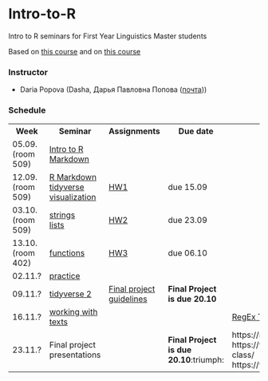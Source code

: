# Intro-to-R

Intro to R seminars for First Year Linguistics Master students

Based on [this course](https://pozdniakov.github.io/tidy_stats/index.html) and on [this course](https://agricolamz.github.io/DS_for_DH/)

### Instructor
* Daria Popova (Dasha, Дарья Павловна Попова ([почта](mailto:daschapopowa@gmail.com)))

### Schedule
<table>
  <tr>
    <th>Week</th>
    <th>Seminar</th>
    <th>Assignments</th>
    <th>Due date</th>
    <th>Reference</th>
  </tr>
   <tr>
    <td>05.09. (room 509)</td>
    <td><a href="https://github.com/dashapopova/Intro-to-R/blob/main/04.09/Intro%20to%20R.md">Intro to R</a><br>
    <a href="https://github.com/dashapopova/Intro-to-R/blob/main/04.09/Markdown.md">Markdown</a></td>
    <td></td>
    <td></td>
    <td>
    </td>
  </tr>
  <tr>
    <td>12.09. (room 509)</td>
    <td><a href="https://github.com/dashapopova/Intro-to-R/blob/main/11.09/exampleRmarkdown.pdf">R Markdown</a><br>
      <a href="https://github.com/dashapopova/Intro-to-R/blob/main/11.09/tidyverse.md">tidyverse</a><br>
      <a href="https://github.com/dashapopova/Intro-to-R/blob/main/11.09/visualization.md">visualization</a>
    </td>
    <td><a href="https://github.com/dashapopova/Intro-to-R/blob/main/HWs/HW1.md">HW1</a></td>
    <td>due 15.09</td>
    <td>
    </td>
  </tr>
    <td>03.10. (room 509)</td>
    <td><a href="https://github.com/dashapopova/Intro-to-R/blob/main/18.09/strings.Rmd">strings</a><br>
  <a href="https://github.com/dashapopova/Intro-to-R/blob/main/18.09/lists.Rmd">lists</a></td>
    <td><a href="https://github.com/dashapopova/Intro-to-R/blob/main/HWs/HW2/HW2.md">HW2</a></td>
    <td>due 23.09</td>
    <td></td>
   </tr>
    <tr>
    <td>13.10. (room 402)</td>
    <td><a href="https://github.com/dashapopova/Intro-to-R/tree/main/25.09">functions</a></td>
    <td><a href="https://github.com/dashapopova/Intro-to-R/blob/main/HWs/HW3/HW3.md">HW3</a></td>
    <td>due 06.10</td>
    <td>
  </td>
  </tr>
    <tr>
    <td>02.11.?</td>
    <td><a href="https://github.com/dashapopova/Intro-to-R/tree/main/30.09">practice</a>
  </td>
    <td></td>
    <td></td>
    <td></td>
  </tr>
    <tr>
    <td>09.11.?</td>
    <td><a href="https://github.com/dashapopova/Intro-to-R/tree/main/02.10">tidyverse 2</a>
  </td>
    <td><a href="https://github.com/dashapopova/Intro-to-R/blob/main/HWs/FinalProjectGuidelines.md">Final project guidelines</a></td>
    <td><b>Final Project is due 20.10</b></td>
    <td></td>
  </tr>
    <tr>
    <td>16.11.?</td>
    <td>
    <a href="https://github.com/dashapopova/Intro-to-R/tree/main/09.10">working with texts</a>
  </td>
    <td></td>
  <td></td>
    <td><a href="https://regexone.com/lesson/introduction_abcs">RegEx Tutorial</a></td>
  </tr>
    <tr>
    <td>23.11.?</td>
    <td>
      Final project presentations
  </td>
    <td></td>
    <td><b>Final Project is due 20.10</b>:triumph:</td>
    <td>https://r4ds.had.co.nz/index.html<br>
  https://www.datamentor.io/r-programming/s3-class/<br>
  https://www.cyclismo.org/tutorial/R/s3Classes.html</td>
  </tr>
  </tr>
</table>
